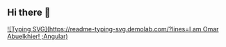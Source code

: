 ## Hi there 👋
[![Typing SVG](https://readme-typing-svg.demolab.com/?lines=I am Omar Abuelkhier! ;Angular)](https://git.io/typing-svg)

<!--
**omarabuelkhier/omarabuelkhier** is a ✨ _special_ ✨ repository because its `README.md` (this file) appears on your GitHub profile.

Here are some ideas to get you started:

- 🔭 I’m currently working on ...
- 🌱 I’m currently learning ...
- 👯 I’m looking to collaborate on ...
- 🤔 I’m looking for help with ...
- 💬 Ask me about ...
- 📫 How to reach me: ...
- 😄 Pronouns: ...
- ⚡ Fun fact: ...
-->

